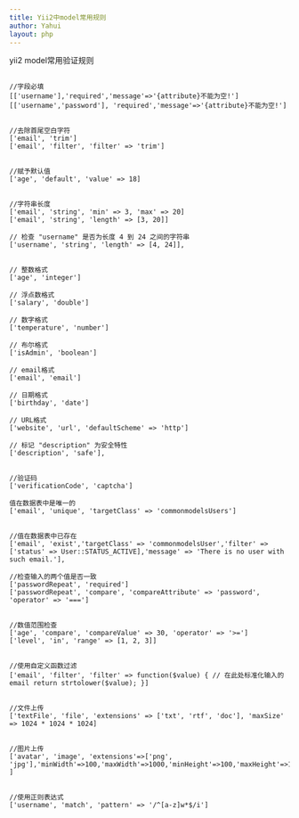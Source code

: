 ```yaml
---
title: Yii2中model常用规则
author: Yahui
layout: php
---
```


yii2 model常用验证规则

<pre><code>
//字段必填
[['username'],'required','message'=>'{attribute}不能为空!']
[['username','password'], 'required','message'=>'{attribute}不能为空!']


//去除首尾空白字符
['email', 'trim'] 
['email', 'filter', 'filter' => 'trim']


//赋予默认值
['age', 'default', 'value' => 18]


//字符串长度
['email', 'string', 'min' => 3, 'max' => 20] 
['email', 'string', 'length' => [3, 20]]

// 检查 "username" 是否为长度 4 到 24 之间的字符串
['username', 'string', 'length' => [4, 24]],


// 整数格式
['age', 'integer'] 

// 浮点数格式 
['salary', 'double'] 

// 数字格式 
['temperature', 'number'] 

// 布尔格式 
['isAdmin', 'boolean'] 

// email格式 
['email', 'email'] 

// 日期格式 
['birthday', 'date'] 

// URL格式 
['website', 'url', 'defaultScheme' => 'http']

// 标记 "description" 为安全特性
['description', 'safe'],


//验证码
['verificationCode', 'captcha']

值在数据表中是唯一的
['email', 'unique', 'targetClass' => 'commonmodelsUsers']


//值在数据表中已存在
['email', 'exist','targetClass' => 'commonmodelsUser','filter' => ['status' => User::STATUS_ACTIVE],'message' => 'There is no user with such email.'],

//检查输入的两个值是否一致
['passwordRepeat', 'required']
['passwordRepeat', 'compare', 'compareAttribute' => 'password', 'operator' => '===']


//数值范围检查
['age', 'compare', 'compareValue' => 30, 'operator' => '>=']
['level', 'in', 'range' => [1, 2, 3]]


//使用自定义函数过滤
['email', 'filter', 'filter' => function($value) { // 在此处标准化输入的email return strtolower($value); }]


//文件上传
['textFile', 'file', 'extensions' => ['txt', 'rtf', 'doc'], 'maxSize' => 1024 * 1024 * 1024]


//图片上传
['avatar', 'image', 'extensions'=>['png', 'jpg'],'minWidth'=>100,'maxWidth'=>1000,'minHeight'=>100,'maxHeight'=>1000, ]


//使用正则表达式
['username', 'match', 'pattern' => '/^[a-z]w*$/i']
</code></pre>